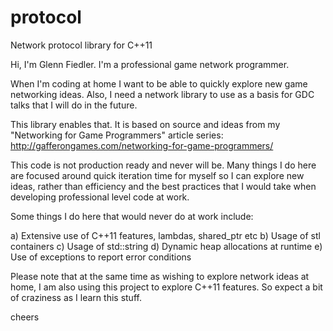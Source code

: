 protocol
========

Network protocol library for C++11

Hi, I'm Glenn Fiedler. I'm a professional game network programmer.

When I'm coding at home I want to be able to quickly explore new game networking ideas. Also, I need a network library to use as a basis for GDC talks that I will do in the future.

This library enables that. It is based on source and ideas from my "Networking for Game Programmers" article series: http://gafferongames.com/networking-for-game-programmers/

This code is not production ready and never will be. Many things I do here are focused around quick iteration time for myself so I can explore new ideas, rather than efficiency and the best practices that I would take when developing professional level code at work.

Some things I do here that would never do at work include:

a) Extensive use of C++11 features, lambdas, shared_ptr etc
b) Usage of stl containers
c) Usage of std::string
d) Dynamic heap allocations at runtime
e) Use of exceptions to report error conditions

Please note that at the same time as wishing to explore network ideas at home, I am also using this project to explore C++11 features. So expect a bit of craziness as I learn this stuff.

cheers
